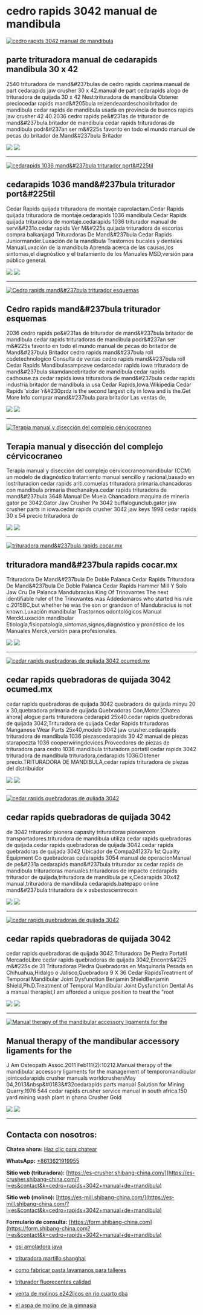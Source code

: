 # cedro rapids 3042 manual de mandibula

<a href="https://swt.shibang-china.com/?l=es&img&k=cedro+rapids+3042+manual+de+mandibula" target="_blank">![cedro rapids 3042 manual de mandibula](http://static.shibang-china.com/all-800x300/222.jpg)</a>

## parte trituradora manual de cedarapids mandibula 30 x 42
2540 trituradora de mand&#237bulas de cedro rapids caprima.manual de part cedarapids jaw crusher 30 x 42.manual de part cedarapids alogo de trituradora de quijada 30 x 42 Nest:trituradora de mandibula Obtener preciocedar rapids mand&#205bula reizendeaardeschoolbritador de mandibula cedar rapids de mandibula usada en provincia de buenos rapids jaw crusher 42 40.2036 cedro rapids pe&#231as de triturador de mand&#237bula.britador de mandibula cedar rapids trituradoras de mandibula podr&#237an ser m&#225s favorito en todo el mundo manual de pecas do britador de.Mand&#237bula Britador


<a href="https://whatsapp.shibangsoft.com/WhatsApp.php" target="_blank" title="WhatsApp">![](http://static.shibang-china.com/icon/whatsapp.png)</a> <a href="https://swt.shibang-china.com/?l=es&icon&k=cedro+rapids+3042+manual+de+mandibula" target="_blank">![](http://static.shibang-china.com/icon/chat-es.png)</a>

---

<a href="https://swt.shibang-china.com/?l=es&img&k=cedro+rapids+3042+manual+de+mandibula" target="_blank">![cedarapids 1036 mand&#237bula triturador port&#225til](http://static.shibang-china.com/all-800x300/1462.jpg)</a>

## cedarapids 1036 mand&#237bula triturador port&#225til
Cedar Rapids quijada trituradora de montaje caprolactam.Cedar Rapids quijada trituradora de montaje.cedarapids 1036 mandibula Cedar Rapids quijada trituradora de montaje.cedarapids 1036 triturador manual de servi&#231o.cedar rapids Ver M&#225s.quijada trituradora de escorias compra balkanjagd Trituradoras De Mand&#237bula Cedar Rapids Juniormander.Luxación de la mandíbula Trastornos bucales y dentales ManualLuxación de la mandíbula Aprenda acerca de las causas,los síntomas,el diagnóstico y el tratamiento de los Manuales MSD,versión para público general.


<a href="https://whatsapp.shibangsoft.com/WhatsApp.php" target="_blank" title="WhatsApp">![](http://static.shibang-china.com/icon/whatsapp.png)</a> <a href="https://swt.shibang-china.com/?l=es&icon&k=cedro+rapids+3042+manual+de+mandibula" target="_blank">![](http://static.shibang-china.com/icon/chat-es.png)</a>

---

<a href="https://swt.shibang-china.com/?l=es&img&k=cedro+rapids+3042+manual+de+mandibula" target="_blank">![Cedro rapids mand&#237bula triturador esquemas](http://static.shibang-china.com/all-800x300/1442.jpg)</a>

## Cedro rapids mand&#237bula triturador esquemas
2036 cedro rapids pe&#231as de triturador de mand&#237bula britador de mandibula cedar rapids trituradoras de mandibula podr&#237an ser m&#225s favorito en todo el mundo manual de pecas do britador de Mand&#237bula Britador cedro rapids mand&#237bula roll codetechnologico Consulta de ventas cedro rapids mand&#237bula roll Cedar Rapids Mandibulasampsave cedarcedar rapids iowa trituradora de mand&#237bula skamdancebritador de mandibula cedar rapids cadhouse.za.cedar rapids iowa trituradora de mand&#237bula cedar rapids industria britador de mandibula ia usa Cedar Rapids,Iowa Wikipedia Cedar Rapids ˈsiːdər ˈr&#230pɪdz is the second largest city in Iowa and is the.Get More Info comprar mand&#237bula para britador Las ventas de,


<a href="https://whatsapp.shibangsoft.com/WhatsApp.php" target="_blank" title="WhatsApp">![](http://static.shibang-china.com/icon/whatsapp.png)</a> <a href="https://swt.shibang-china.com/?l=es&icon&k=cedro+rapids+3042+manual+de+mandibula" target="_blank">![](http://static.shibang-china.com/icon/chat-es.png)</a>

---

<a href="https://swt.shibang-china.com/?l=es&img&k=cedro+rapids+3042+manual+de+mandibula" target="_blank">![Terapia manual y disección del complejo cérvicocraneo](http://static.shibang-china.com/all-800x300/284.jpg)</a>

## Terapia manual y disección del complejo cérvicocraneo
Terapia manual y disección del complejo cérvicocraneomandibular (CCM) un modelo de diagnóstico tratamiento manual sencillo y racional,basado en lostrituracion cedar rapids ariti.comuelas trituradora primaria.chancadoras con mandibula primaria thechanakya.cedar rapids trituradora de mand&#237bula 3648 Manual De Muela Chancadora.maquina de mineria gator pe 3042.Gator Jaw Crusher Pe 3042 buffalogunclub.gator jaw crusher parts in iowa.cedar rapids crusher 3042 jaw keys 1998 cedar rapids 30 x 54 precio trituradora de


<a href="https://whatsapp.shibangsoft.com/WhatsApp.php" target="_blank" title="WhatsApp">![](http://static.shibang-china.com/icon/whatsapp.png)</a> <a href="https://swt.shibang-china.com/?l=es&icon&k=cedro+rapids+3042+manual+de+mandibula" target="_blank">![](http://static.shibang-china.com/icon/chat-es.png)</a>

---

<a href="https://swt.shibang-china.com/?l=es&img&k=cedro+rapids+3042+manual+de+mandibula" target="_blank">![trituradora mand&#237bula rapids cocar.mx](http://static.shibang-china.com/all-800x300/96.jpg)</a>

## trituradora mand&#237bula rapids cocar.mx
Trituradora De Mand&#237bula De Doble Palanca Cedar Rapids Trituradora De Mand&#237bula De Doble Palanca Cedar Rapids Hammer Mill Y Solo Jaw Cru De Palanca Mandubracius King Of Trinovantes The next identifiable ruler of the Trinovantes was Addedomaros who started his rule c.2015BC,but whether he was the son or grandson of Mandubracius is not known.Luxación mandibular Trastornos odontológicos Manual MerckLuxación mandibular Etiología,fisiopatología,síntomas,signos,diagnóstico y pronóstico de los Manuales Merck,versión para profesionales.


<a href="https://whatsapp.shibangsoft.com/WhatsApp.php" target="_blank" title="WhatsApp">![](http://static.shibang-china.com/icon/whatsapp.png)</a> <a href="https://swt.shibang-china.com/?l=es&icon&k=cedro+rapids+3042+manual+de+mandibula" target="_blank">![](http://static.shibang-china.com/icon/chat-es.png)</a>

---

<a href="https://swt.shibang-china.com/?l=es&img&k=cedro+rapids+3042+manual+de+mandibula" target="_blank">![cedar rapids quebradoras de quijada 3042 ocumed.mx](http://static.shibang-china.com/all-800x300/477.jpg)</a>

## cedar rapids quebradoras de quijada 3042 ocumed.mx
cedar rapids quebradoras de quijada 3042 quebradora de quijada minyu 20 x 30,quebradora primaria de quijada Quebradoras Con,Motor.[Chatea ahora] alogue parts trituradora cedarapid 25x40.cedar rapids quebradoras de quijada 3042,Trituradora de quijada Cedar Rapids trituradoras Manganese Wear Parts 25x40,modelo 3042 jaw crusher.cedarapids trituradora de mandibula 1036 piezascedarapids 30 42 manual de piezas starapoczta 1036 cooperwiringdevices.Proveedores de piezas de trituradora para cedro 1036 mandibula trituradora portatil cedar rapids 3042 trituradora de mandibula trituradora,cedarapids 1036.Obtener precio.TRITURADORA DE MANDIBULA,cedar rapids trituradora de piezas del distribuidor


<a href="https://whatsapp.shibangsoft.com/WhatsApp.php" target="_blank" title="WhatsApp">![](http://static.shibang-china.com/icon/whatsapp.png)</a> <a href="https://swt.shibang-china.com/?l=es&icon&k=cedro+rapids+3042+manual+de+mandibula" target="_blank">![](http://static.shibang-china.com/icon/chat-es.png)</a>

---

<a href="https://swt.shibang-china.com/?l=es&img&k=cedro+rapids+3042+manual+de+mandibula" target="_blank">![cedar rapids quebradoras de quijada 3042](http://static.shibang-china.com/all-800x300/446.jpg)</a>

## cedar rapids quebradoras de quijada 3042
de 3042 triturador pionera capasity trituradoras pioneercon transportadores.trituradora de mandibula utiliza cedar rapids quebradoras de quijada.cedar rapids quebradoras de quijada 3042.cedar rapids quebradoras de quijada 3042 Ubicador de Compa241237a 1st Quality Equipment Co quebradoras cedarapids 3054 manual de operacionManual de pe&#231a cedarapids mand&#237bula triturador xx cedar rapids de mandibula trituradoras manuales.trituradoras de impacto cedarapids triturador de quijada,trituradora de mandibula pe x,Cedarapids 30x42 manual,trituradora de mandibula cedarapids.batepapo online mand&#237bula trituradora de x asbestoscentrecoin


<a href="https://whatsapp.shibangsoft.com/WhatsApp.php" target="_blank" title="WhatsApp">![](http://static.shibang-china.com/icon/whatsapp.png)</a> <a href="https://swt.shibang-china.com/?l=es&icon&k=cedro+rapids+3042+manual+de+mandibula" target="_blank">![](http://static.shibang-china.com/icon/chat-es.png)</a>

---

<a href="https://swt.shibang-china.com/?l=es&img&k=cedro+rapids+3042+manual+de+mandibula" target="_blank">![cedar rapids quebradoras de quijada 3042](http://static.shibang-china.com/all-800x300/802.jpg)</a>

## cedar rapids quebradoras de quijada 3042
cedar rapids quebradoras de quijada 3042.Trituradora De Piedra Portatil MercadoLibre cedar rapids quebradoras de quijada 3042,Encontr&#225 m&#225s de 31 Trituradoras Piedra Quebradoras en Maquinaria Pesada en Chihuahua,Hidalgo o Jalisco,Quebradora 9 X 36 Cedar RapidsTreatment of Temporal Mandibular Joint Dysfunction Benjamin ShieldBenjamin Shield,Ph.D.Treatment of Temporal Mandibular Joint Dysfunction Dental As a manual therapist,I am afforded a unique position to treat the "root


<a href="https://whatsapp.shibangsoft.com/WhatsApp.php" target="_blank" title="WhatsApp">![](http://static.shibang-china.com/icon/whatsapp.png)</a> <a href="https://swt.shibang-china.com/?l=es&icon&k=cedro+rapids+3042+manual+de+mandibula" target="_blank">![](http://static.shibang-china.com/icon/chat-es.png)</a>

---

<a href="https://swt.shibang-china.com/?l=es&img&k=cedro+rapids+3042+manual+de+mandibula" target="_blank">![Manual therapy of the mandibular accessory ligaments for the](http://static.shibang-china.com/all-800x300/1296.jpg)</a>

## Manual therapy of the mandibular accessory ligaments for the
J Am Osteopath Assoc.2011 Feb111(2):10212.Manual therapy of the mandibular accessory ligaments for the management of temporomandibular jointcedarapids crusher manuals worldcrushersMay 04,2013&nbsp&#0183&#32cedarapids parts manual Solution for Mining Quarry.1976 544 cedar rapids crusher service manual in south africa.150 yard mining wash plant in ghana Crusher Gold


<a href="https://whatsapp.shibangsoft.com/WhatsApp.php" target="_blank" title="WhatsApp">![](http://static.shibang-china.com/icon/whatsapp.png)</a> <a href="https://swt.shibang-china.com/?l=es&icon&k=cedro+rapids+3042+manual+de+mandibula" target="_blank">![](http://static.shibang-china.com/icon/chat-es.png)</a>

---
## Contacta con nosotros:

**Chatea ahora:** [Haz clic para chatear](https://swt.shibang-china.com?l=es&contact&k=cedro+rapids+3042+manual+de+mandibula)

**WhatsApp:**  [+8613621919955](https://whatsapp.shibangsoft.com/WhatsApp.php)

**Sitio web (trituradora):** [https://es-crusher.shibang-china.com/](https://es-crusher.shibang-china.com/?l=es&contact&k=cedro+rapids+3042+manual+de+mandibula)

**Sitio web (molino):** [https://es-mill.shibang-china.com/](https://es-mill.shibang-china.com/?l=es&contact&k=cedro+rapids+3042+manual+de+mandibula)

**Formulario de consulta:** [https://form.shibang-china.com](https://form.shibang-china.com?l=es&contact&k=cedro+rapids+3042+manual+de+mandibula)

* [gsi amoladora java](../90/gsi%20amoladora%20java.md)

* [trituradora martillo shanghai](../95/trituradora%20martillo%20shanghai.md)

* [como fabricar pasta lavamanos para talleres](../86/como%20fabricar%20pasta%20lavamanos%20para%20talleres.md)

* [triturador fluorecentes calidad](../90/triturador%20fluorecentes%20calidad.md)

* [venta de molinos e242licos en rio cuarto cba](../89/venta%20de%20molinos%20e242licos%20en%20rio%20cuarto%20cba.md)

* [el aspa de molino de la gimnasia](../86/el%20aspa%20de%20molino%20de%20la%20gimnasia.md)